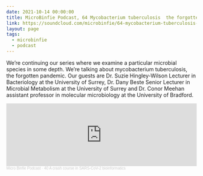 ```yaml
---
date: 2021-10-14 00:00:00
title: MicroBinfie Podcast, 64 Mycobacterium tuberculosis  the forgotten pandemic
link: https://soundcloud.com/microbinfie/64-mycobacterium-tuberculosis-the-forgotten-pandemic
layout: page
tags:
  - microbinfie
  - podcast
---
```

We’re continuing our series where we examine a particular microbial
species in some depth. We’re talking about mycobacterium tuberculosis,
the forgotten pandemic.   Our guests are Dr. Suzie Hingley-Wilson
Lecturer in Bacteriology at the University of Surrey, Dr. Dany Beste
Senior Lecturer in Microbial Metabolism at the University of Surrey
and Dr. Conor Meehan assistant professor in molecular microbiology at
the University of Bradford.

<iframe width="100%" height="166" scrolling="no" frameborder="no" allow="autoplay" src="https://w.soundcloud.com/player/?url=https%3A//api.soundcloud.com/tracks/1086608620&color=%23ff5500&auto_play=false&hide_related=false&show_comments=true&show_user=true&show_reposts=false&show_teaser=false"></iframe><div style="font-size: 10px; color: #cccccc;line-break: anywhere;word-break: normal;overflow: hidden;white-space: nowrap;text-overflow: ellipsis; font-family: Interstate,Lucida Grande,Lucida Sans Unicode,Lucida Sans,Garuda,Verdana,Tahoma,sans-serif;font-weight: 100;"><a href="https://soundcloud.com/microbinfie" title="Micro Binfie Podcast" target="_blank" style="color: #cccccc; text-decoration: none;">Micro Binfie Podcast</a> · <a href="https://soundcloud.com/microbinfie/40-a-crash-course-in-sars-cov-2-bioinformatics" title="64 Mycobacterium tuberculosis  the forgotten pandemic" target="_blank" style="color: #cccccc; text-decoration: none;">40 A crash course in SARS-CoV-2 bioinformatics</a></div>
